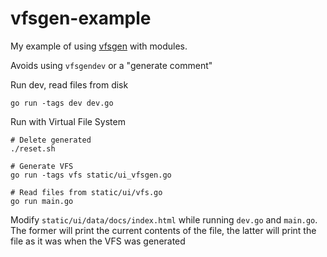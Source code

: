 # vfsgen-example

My example of using [vfsgen](https://github.com/shurcooL/vfsgen) with modules.

Avoids using `vfsgendev` or a "generate comment"   

Run dev, read files from disk

    go run -tags dev dev.go
    
Run with Virtual File System

    # Delete generated
    ./reset.sh
    
    # Generate VFS
    go run -tags vfs static/ui_vfsgen.go
    
    # Read files from static/ui/vfs.go 
    go run main.go
    
Modify `static/ui/data/docs/index.html` while running `dev.go` and `main.go`.
The former will print the current contents of the file,
the latter will print the file as it was when the VFS was generated 
    